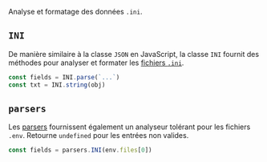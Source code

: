 Analyse et formatage des données `.ini`.

## `INI`

De manière similaire à la classe `JSON` en JavaScript, la classe `INI` fournit des méthodes pour analyser et formater les [fichiers `.ini`](https://en.wikipedia.org/wiki/INI_file).

```js
const fields = INI.parse(`...`)
const txt = INI.string(obj)
```

## `parsers`

Les [parsers](../../../reference/reference/scripts/parsers/) fournissent également un analyseur tolérant pour les fichiers `.env`. Retourne `undefined` pour les entrées non valides.

```js
const fields = parsers.INI(env.files[0])
```